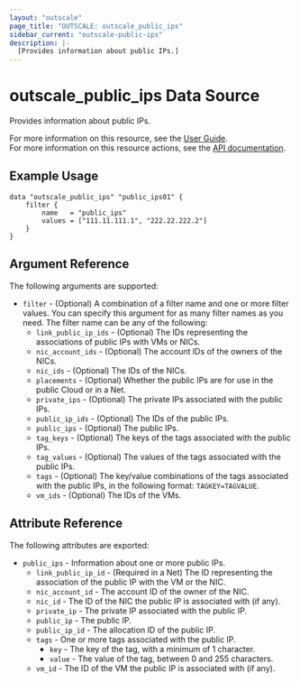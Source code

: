 ```yaml
---
layout: "outscale"
page_title: "OUTSCALE: outscale_public_ips"
sidebar_current: "outscale-public-ips"
description: |-
  [Provides information about public IPs.]
---
```


# outscale_public_ips Data Source

Provides information about public IPs.

For more information on this resource, see the [User Guide](https://docs.outscale.com/en/userguide/About-EIPs.html).  
For more information on this resource actions, see the [API documentation](https://docs.outscale.com/api#3ds-outscale-api-publicip).

## Example Usage

```hcl
data "outscale_public_ips" "public_ips01" {
    filter {
        name   = "public_ips"
        values = ["111.11.111.1", "222.22.222.2"]
    }
}
```

## Argument Reference

The following arguments are supported:

* `filter` - (Optional) A combination of a filter name and one or more filter values. You can specify this argument for as many filter names as you need. The filter name can be any of the following:
    * `link_public_ip_ids` - (Optional) The IDs representing the associations of public IPs with VMs or NICs.
    * `nic_account_ids` - (Optional) The account IDs of the owners of the NICs.
    * `nic_ids` - (Optional) The IDs of the NICs.
    * `placements` - (Optional) Whether the public IPs are for use in the public Cloud or in a Net.
    * `private_ips` - (Optional) The private IPs associated with the public IPs.
    * `public_ip_ids` - (Optional) The IDs of the public IPs.
    * `public_ips` - (Optional) The public IPs.
    * `tag_keys` - (Optional) The keys of the tags associated with the public IPs.
    * `tag_values` - (Optional) The values of the tags associated with the public IPs.
    * `tags` - (Optional) The key/value combinations of the tags associated with the public IPs, in the following format: `TAGKEY=TAGVALUE`.
    * `vm_ids` - (Optional) The IDs of the VMs.

## Attribute Reference

The following attributes are exported:

* `public_ips` - Information about one or more public IPs.
    * `link_public_ip_id` - (Required in a Net) The ID representing the association of the public IP with the VM or the NIC.
    * `nic_account_id` - The account ID of the owner of the NIC.
    * `nic_id` - The ID of the NIC the public IP is associated with (if any).
    * `private_ip` - The private IP associated with the public IP.
    * `public_ip` - The public IP.
    * `public_ip_id` - The allocation ID of the public IP.
    * `tags` - One or more tags associated with the public IP.
        * `key` - The key of the tag, with a minimum of 1 character.
        * `value` - The value of the tag, between 0 and 255 characters.
    * `vm_id` - The ID of the VM the public IP is associated with (if any).

